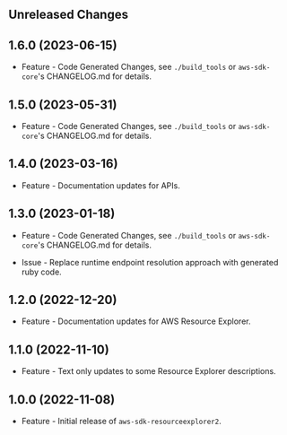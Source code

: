 Unreleased Changes
------------------

1.6.0 (2023-06-15)
------------------

* Feature - Code Generated Changes, see `./build_tools` or `aws-sdk-core`'s CHANGELOG.md for details.

1.5.0 (2023-05-31)
------------------

* Feature - Code Generated Changes, see `./build_tools` or `aws-sdk-core`'s CHANGELOG.md for details.

1.4.0 (2023-03-16)
------------------

* Feature - Documentation updates for APIs.

1.3.0 (2023-01-18)
------------------

* Feature - Code Generated Changes, see `./build_tools` or `aws-sdk-core`'s CHANGELOG.md for details.

* Issue - Replace runtime endpoint resolution approach with generated ruby code.

1.2.0 (2022-12-20)
------------------

* Feature - Documentation updates for AWS Resource Explorer.

1.1.0 (2022-11-10)
------------------

* Feature - Text only updates to some Resource Explorer descriptions.

1.0.0 (2022-11-08)
------------------

* Feature - Initial release of `aws-sdk-resourceexplorer2`.

